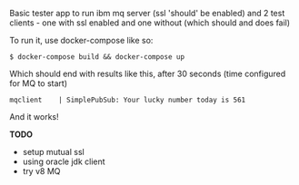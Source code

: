 Basic tester app to run ibm mq server (ssl 'should' be enabled)
and 2 test clients - one with ssl enabled and one without (which should and does fail)

To run it, use docker-compose like so:
```
$ docker-compose build && docker-compose up
```

Which should end with results like this, after 30 seconds (time configured for MQ to start)

```
mqclient    | SimplePubSub: Your lucky number today is 561
```

And it works!
  
 **TODO**
 
 - setup mutual ssl
 - using oracle jdk client
 - try v8 MQ